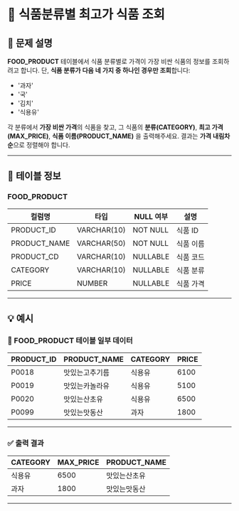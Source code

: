 # 🍘 식품분류별 최고가 식품 조회

## 📘 문제 설명

**FOOD_PRODUCT** 테이블에서 식품 분류별로 가격이 가장 비싼 식품의 정보를 조회하려고 합니다. 단, **식품 분류가 다음 네 가지 중 하나인 경우만 조회**합니다:

- '과자'
- '국'
- '김치'
- '식용유'

각 분류에서 **가장 비싼 가격**의 식품을 찾고, 그 식품의 **분류(CATEGORY)**, **최고 가격(MAX_PRICE)**, **식품 이름(PRODUCT_NAME)** 을 출력해주세요. 결과는 **가격 내림차순**으로 정렬해야 합니다.

---

## 📂 테이블 정보

### FOOD_PRODUCT

| 컬럼명       | 타입         | NULL 여부 | 설명         |
|--------------|--------------|-----------|--------------|
| PRODUCT_ID   | VARCHAR(10)  | NOT NULL  | 식품 ID      |
| PRODUCT_NAME | VARCHAR(50)  | NOT NULL  | 식품 이름    |
| PRODUCT_CD   | VARCHAR(10)  | NULLABLE  | 식품 코드    |
| CATEGORY     | VARCHAR(10)  | NULLABLE  | 식품 분류    |
| PRICE        | NUMBER       | NULLABLE  | 식품 가격    |

---

## 💡 예시

### 🎯 FOOD_PRODUCT 테이블 일부 데이터

| PRODUCT_ID | PRODUCT_NAME     | CATEGORY | PRICE |
|------------|------------------|----------|-------|
| P0018      | 맛있는고추기름   | 식용유   | 6100  |
| P0019      | 맛있는카놀라유   | 식용유   | 5100  |
| P0020      | 맛있는산초유     | 식용유   | 6500  |
| P0099      | 맛있는맛동산     | 과자     | 1800  |

---

### ✅ 출력 결과

| CATEGORY | MAX_PRICE | PRODUCT_NAME   |
|----------|-----------|----------------|
| 식용유   | 6500      | 맛있는산초유   |
| 과자     | 1800      | 맛있는맛동산   |

---

